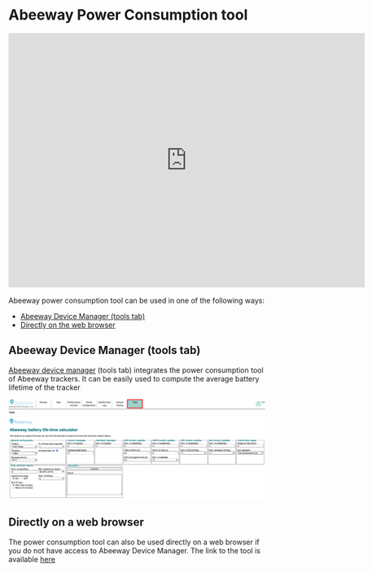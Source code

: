 # Abeeway Power Consumption tool

<iframe width="700" height="500" src="https://www.youtube.com/embed/6o_AWqu_8hw?list=PLrtUhsI_mcGR_RQHVd0vohNFut4GpcId9" title="YouTube video player" frameborder="0" allow="accelerometer; autoplay; clipboard-write; encrypted-media; gyroscope; picture-in-picture" allowfullscreen></iframe>

Abeeway power consumption tool can be used in one of the following ways:
* [Abeeway Device Manager (tools tab)](/#abeeway-device-manager-tools-tab)
* [Directly on the web browser](/#directly-on-a-web-browser)

## Abeeway Device Manager (tools tab)

<html>
<p>
<a href=".." >Abeeway device manager</a> (tools tab) integrates the power consumption tool of Abeeway trackers. It can be easily used to compute the average battery lifetime of the tracker
</p>
</html>


![img](images/ADAPowerConsumption.png)

## Directly on a web browser

The power consumption tool can also be used directly on a web browser if you do not have access to Abeeway Device Manager. The link to the tool is available [here](../../../Other/D-Reference/DocLibrary_R/AbeewayTrackers_R.md#reference-guides-and-tools)


